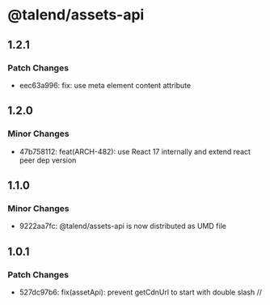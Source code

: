 # @talend/assets-api

## 1.2.1

### Patch Changes

- eec63a996: fix: use meta element content attribute

## 1.2.0

### Minor Changes

- 47b758112: feat(ARCH-482): use React 17 internally and extend react peer dep version

## 1.1.0

### Minor Changes

- 9222aa7fc: @talend/assets-api is now distributed as UMD file

## 1.0.1

### Patch Changes

- 527dc97b6: fix(assetApi): prevent getCdnUrl to start with double slash //
